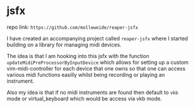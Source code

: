 # jsfx

repo link: `https://github.com/molleweide/reaper-jsfx`

I have created an accompanying project called `reaper-jsfx`
where I started building on a library for managing midi devices.

The idea is that I am hooking into this jsfx with the function
`updateMidiPreProcessorByInputDevice` which allows for setting
up a custom vim-midi-controller for each device that one owns
so that one can access various midi functions easilly whilst
being recording or playing an instrument.

Also my idea is that if no midi instruments are found then
default to `vkb` mode or virtual_keyboard which would be 
access via vkb mode.
